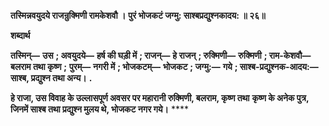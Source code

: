 **तस्मिन्नवयुदये राजन्रुक्मिणी रामकेशवौ ।** **पुरं भोजकटं जग्मु: साश्बप्रद्युश्नकादय: ॥ २६॥** 

**शब्दार्थ** 

**तस्मिन्—** **उस** **; अवयुदये—** **हर्ष की घड़ी में** **; राजन्—** **हे राजन्** **; रुक्मिणी—** **रुक्मिणी** **; राम-केशवौ—** **बलराम तथा कृष्ण** **;** **पुरम्—** **नगरी में** **; भोजकटम्—** **भोजकट** **; जग्मु:—** **गये** **; साश्ब-प्रद्युश्नक-आदय:—** **साश्ब, प्रद्युश्न तथा अन्य।** **.** 

**हे राजा, उस विवाह के उल्लासपूर्ण अवसर पर महारानी रुक्मिणी, बलराम, कृष्ण तथा** **कृष्ण के अनेक पुत्र, जिनमें साश्ब तथा प्रद्युश्न मुलय थे, भोजकट नगर गये।** **** 